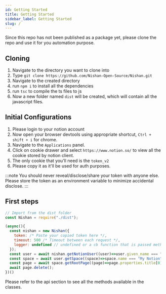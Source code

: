```yaml
---
id: Getting Started
title: Getting Started
sidebar_label: Getting Started
slug: /
---
```


Since this repo has not been published as a package yet, please clone the repo and use it for you automation purpose.

## Cloning

1. Navigate to the directory you want to clone into
2. Type `git clone https://github.com/Nishan-Open-Source/Nishan.git`
3. Navigate to the created directory
4. run `npm i` to install all the dependencies
5. run `tsc` to compile the ts files to js
6. Now a new folder named `dist` will be created, which will contain all the javascript files.

## Initial Configurations

1. Please login to your notion account
2. Now open your browser devtools using appropriate shortcut, `Ctrl + shift + i` for chrome.
3. Navigate to the `Applications` panel.
4. Click on cookie drawer and select `https://www.notion.so/` to view all the cookie stored by notion client.
5. The only cookie that you'll need is the `token_v2`
6. Please copy it as it'll be used for auth purposes.

:::note
You should never reveal/disclose/share your token with anyone else. Please store the token as an environment variable to minimize accidental disclose.
:::

## First steps

```js
// Import from the dist folder
const Nishan = require("./dist");

(async(){
  const nishan = new Nishan({
    token: /* Paste your copied token here */,
    timeout: 500 /* Timeout between each request */,
    logger: undefined // undefined or a cb function that is passed method, subject and the subject id
  });
  const user = await nishan.getNotionUser((user)=>user.given_name === "Devon");
  const space = await user.getSpace((space)=>space.name === "My Notion");
  const page = await space.getRootPage((page)=>page.properties.title[0][0] === "My Page");
  await page.delete();
})()
```

Please refer to the api section to see all the methods available in the classes.